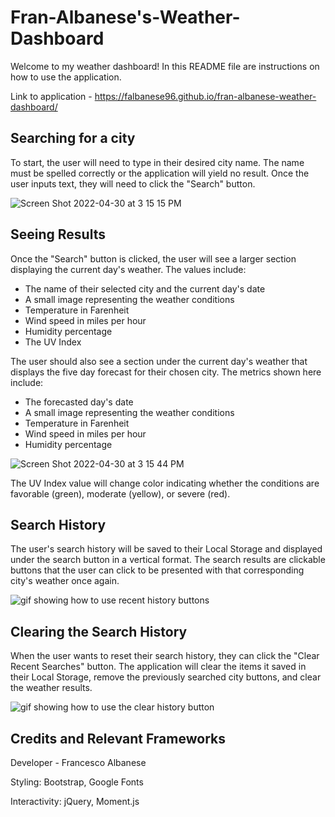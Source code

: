 # Fran-Albanese's-Weather-Dashboard

Welcome to my weather dashboard! In this README file are instructions on how to use the application.

Link to application - https://falbanese96.github.io/fran-albanese-weather-dashboard/

## Searching for a city

To start, the user will need to type in their desired city name. The name must be spelled correctly or the application will yield no result. Once the user inputs text, they will need to click the "Search" button.

![Screen Shot 2022-04-30 at 3 15 15 PM](https://user-images.githubusercontent.com/98659683/166119955-34c3e608-602e-486f-8052-23b740bd86bd.png)

## Seeing Results

Once the "Search" button is clicked, the user will see a larger section displaying the current day's weather. The values include:

- The name of their selected city and the current day's date
- A small image representing the weather conditions
- Temperature in Farenheit
- Wind speed in miles per hour
- Humidity percentage
- The UV Index

The user should also see a section under the current day's weather that displays the five day forecast for their chosen city. The metrics shown here include:

- The forecasted day's date
- A small image representing the weather conditions
- Temperature in Farenheit
- Wind speed in miles per hour
- Humidity percentage

![Screen Shot 2022-04-30 at 3 15 44 PM](https://user-images.githubusercontent.com/98659683/166119988-837221c6-04f7-4459-a32d-1d718bbc6b47.png)

The UV Index value will change color indicating whether the conditions are favorable (green), moderate (yellow), or severe (red).

## Search History

The user's search history will be saved to their Local Storage and displayed under the search button in a vertical format. The search results are clickable buttons that the user can click to be presented with that corresponding city's weather once again.

![gif showing how to use recent history buttons](https://videoapi-muybridge.vimeocdn.com/animated-thumbnails/image/0615eb28-9257-49ce-ab4a-1d8ee0ec186c.gif?ClientID=vimeo-core-prod&Date=1651346496&Signature=da6021a0a18092199e9750526ead4aee887fb3ef)

## Clearing the Search History

When the user wants to reset their search history, they can click the "Clear Recent Searches" button. The application will clear the items it saved in their Local Storage, remove the previously searched city buttons, and clear the weather results.

![gif showing how to use the clear history button](https://videoapi-muybridge.vimeocdn.com/animated-thumbnails/image/b8582720-fa02-4437-b4ac-a09df6f3475f.gif?ClientID=vimeo-core-prod&Date=1651347860&Signature=9c5ba969cb56d489c4a6bf43e715aeb608109aeb)

## Credits and Relevant Frameworks

Developer - Francesco Albanese

Styling:
Bootstrap,
Google Fonts

Interactivity:
jQuery,
Moment.js
